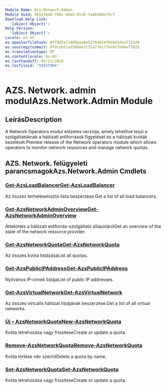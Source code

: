 ```yaml
---
Module Name: Azs.Network.Admin
Module Guid: d6537bd8-790c-49a5-8536-fa40389ef5cf
Download Help Link:
  '[object Object]': 
Help Version:
  '[object Object]': 
Locale: en-US
ms.openlocfilehash: 0ff8d5a71999aaa0e52764829f029d1deaff2249
ms.sourcegitcommit: 0fdccb57a356b6e7c35a77b1f76e01fb96ef582b
ms.translationtype: MT
ms.contentlocale: hu-HU
ms.lasthandoff: 05/17/2019
ms.locfileid: "93657904"
---
```

# <span data-ttu-id="9c855-101">AZS. Network. admin modul</span><span class="sxs-lookup"><span data-stu-id="9c855-101">Azs.Network.Admin Module</span></span>
## <span data-ttu-id="9c855-102">Leírás</span><span class="sxs-lookup"><span data-stu-id="9c855-102">Description</span></span>
<span data-ttu-id="9c855-103">A Network Operators modul előzetes verziója, amely lehetővé teszi a szolgáltatóknak a hálózati erőforrások figyelését és a hálózati kvóták kezelését.</span><span class="sxs-lookup"><span data-stu-id="9c855-103">Preview release of the Network operators module which allows operators to monitor network resources and manage network quotas.</span></span>

## <span data-ttu-id="9c855-104">AZS. Network. felügyeleti parancsmagok</span><span class="sxs-lookup"><span data-stu-id="9c855-104">Azs.Network.Admin Cmdlets</span></span>
### [<span data-ttu-id="9c855-105">Get-AzsLoadBalancer</span><span class="sxs-lookup"><span data-stu-id="9c855-105">Get-AzsLoadBalancer</span></span>](Get-AzsLoadBalancer.md)
<span data-ttu-id="9c855-106">Az összes terheléselosztó lista beszerzése.</span><span class="sxs-lookup"><span data-stu-id="9c855-106">Get a list of all load balancers.</span></span>

### [<span data-ttu-id="9c855-107">Get-AzsNetworkAdminOverview</span><span class="sxs-lookup"><span data-stu-id="9c855-107">Get-AzsNetworkAdminOverview</span></span>](Get-AzsNetworkAdminOverview.md)
<span data-ttu-id="9c855-108">Áttekintés a hálózati erőforrás-szolgáltató állapotáról</span><span class="sxs-lookup"><span data-stu-id="9c855-108">Get an overview of the state of the network resource provider.</span></span>

### [<span data-ttu-id="9c855-109">Get-AzsNetworkQuota</span><span class="sxs-lookup"><span data-stu-id="9c855-109">Get-AzsNetworkQuota</span></span>](Get-AzsNetworkQuota.md)
<span data-ttu-id="9c855-110">Az összes kvóta listázása</span><span class="sxs-lookup"><span data-stu-id="9c855-110">List all quotas.</span></span>

### [<span data-ttu-id="9c855-111">Get-AzsPublicIPAddress</span><span class="sxs-lookup"><span data-stu-id="9c855-111">Get-AzsPublicIPAddress</span></span>](Get-AzsPublicIPAddress.md)
<span data-ttu-id="9c855-112">Nyilvános IP-címek listája</span><span class="sxs-lookup"><span data-stu-id="9c855-112">List of public IP addresses.</span></span>

### [<span data-ttu-id="9c855-113">Get-AzsVirtualNetwork</span><span class="sxs-lookup"><span data-stu-id="9c855-113">Get-AzsVirtualNetwork</span></span>](Get-AzsVirtualNetwork.md)
<span data-ttu-id="9c855-114">Az összes virtuális hálózat listájának beszerzése.</span><span class="sxs-lookup"><span data-stu-id="9c855-114">Get a list of all virtual networks.</span></span>

### [<span data-ttu-id="9c855-115">Új – AzsNetworkQuota</span><span class="sxs-lookup"><span data-stu-id="9c855-115">New-AzsNetworkQuota</span></span>](New-AzsNetworkQuota.md)
<span data-ttu-id="9c855-116">Kvóta létrehozása vagy frissítése</span><span class="sxs-lookup"><span data-stu-id="9c855-116">Create or update a quota.</span></span>

### [<span data-ttu-id="9c855-117">Remove-AzsNetworkQuota</span><span class="sxs-lookup"><span data-stu-id="9c855-117">Remove-AzsNetworkQuota</span></span>](Remove-AzsNetworkQuota.md)
<span data-ttu-id="9c855-118">Kvóta törlése név szerint</span><span class="sxs-lookup"><span data-stu-id="9c855-118">Delete a quota by name.</span></span>

### [<span data-ttu-id="9c855-119">Set-AzsNetworkQuota</span><span class="sxs-lookup"><span data-stu-id="9c855-119">Set-AzsNetworkQuota</span></span>](Set-AzsNetworkQuota.md)
<span data-ttu-id="9c855-120">Kvóta létrehozása vagy frissítése</span><span class="sxs-lookup"><span data-stu-id="9c855-120">Create or update a quota.</span></span>

